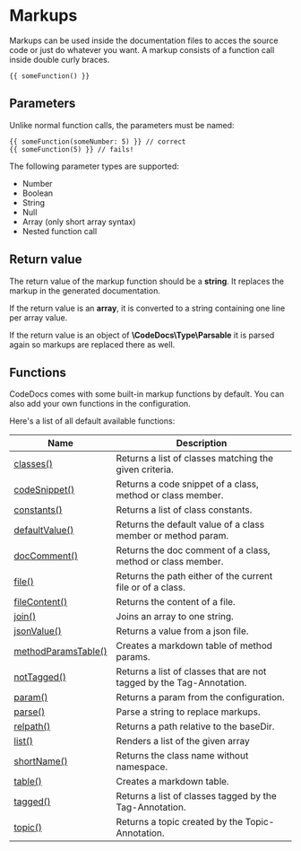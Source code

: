 # Markups

Markups can be used inside the documentation files to acces the source code or just do whatever you want.
A markup consists of a function call inside double curly braces. 

```
{{ someFunction() }}
```

## Parameters

Unlike normal function calls, the parameters must be named:

```
{{ someFunction(someNumber: 5) }} // correct
{{ someFunction(5) }} // fails!
```

The following parameter types are supported:

- Number
- Boolean
- String
- Null
- Array (only short array syntax)
- Nested function call

## Return value

The return value of the markup function should be a **string**.
It replaces the markup in the generated documentation.

If the return value is an **array**, it is converted to a string containing one line per array value.

If the return value is an object of **\CodeDocs\Type\Parsable** it is parsed again so markups are replaced there as well.

## Functions

CodeDocs comes with some built-in markup functions by default.
You can also add your own functions in the configuration.

Here's a list of all default available functions:

| Name | Description
| ---- | -----------
| [classes()](functions/classes.md) | Returns a list of classes matching the given criteria.
| [codeSnippet()](functions/codeSnippet.md) | Returns a code snippet  of a class, method or class member.
| [constants()](functions/constants.md) | Returns a list of class constants.
| [defaultValue()](functions/defaultValue.md) | Returns the default value of a class member or method param.
| [docComment()](functions/docComment.md) | Returns the doc comment of a class, method or class member.
| [file()](functions/file.md) | Returns the path either of the current file or of a class.
| [fileContent()](functions/fileContent.md) | Returns the content of a file.
| [join()](functions/join.md) | Joins an array to one string.
| [jsonValue()](functions/jsonValue.md) | Returns a value from a json file.
| [methodParamsTable()](functions/methodParamsTable.md) | Creates a markdown table of method params.
| [notTagged()](functions/notTagged.md) | Returns a list of classes that are not tagged by the Tag-Annotation.
| [param()](functions/param.md) | Returns a param from the configuration.
| [parse()](functions/parse.md) | Parse a string to replace markups.
| [relpath()](functions/relpath.md) | Returns a path relative to the baseDir.
| [list()](functions/list.md) | Renders a list of the given array
| [shortName()](functions/shortName.md) | Returns the class name without namespace.
| [table()](functions/table.md) | Creates a markdown table.
| [tagged()](functions/tagged.md) | Returns a list of classes tagged by the Tag-Annotation.
| [topic()](functions/topic.md) | Returns a topic created by the Topic-Annotation.
